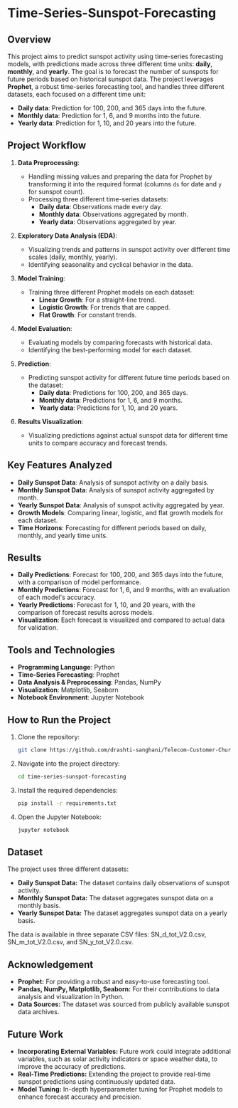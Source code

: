 # Time-Series-Sunspot-Forecasting

## **Overview**
This project aims to predict sunspot activity using time-series forecasting models, with predictions made across three different time units: **daily**, **monthly**, and **yearly**. The goal is to forecast the number of sunspots for future periods based on historical sunspot data. The project leverages **Prophet**, a robust time-series forecasting tool, and handles three different datasets, each focused on a different time unit:
- **Daily data**: Prediction for 100, 200, and 365 days into the future.
- **Monthly data**: Prediction for 1, 6, and 9 months into the future.
- **Yearly data**: Prediction for 1, 10, and 20 years into the future.

## **Project Workflow**
1. **Data Preprocessing**:
   - Handling missing values and preparing the data for Prophet by transforming it into the required format (columns `ds` for date and `y` for sunspot count).
   - Processing three different time-series datasets:
     - **Daily data**: Observations made every day.
     - **Monthly data**: Observations aggregated by month.
     - **Yearly data**: Observations aggregated by year.

2. **Exploratory Data Analysis (EDA)**:
   - Visualizing trends and patterns in sunspot activity over different time scales (daily, monthly, yearly).
   - Identifying seasonality and cyclical behavior in the data.

3. **Model Training**:
   - Training three different Prophet models on each dataset:
     - **Linear Growth**: For a straight-line trend.
     - **Logistic Growth**: For trends that are capped.
     - **Flat Growth**: For constant trends.

4. **Model Evaluation**:
   - Evaluating models by comparing forecasts with historical data.
   - Identifying the best-performing model for each dataset.

5. **Prediction**:
   - Predicting sunspot activity for different future time periods based on the dataset:
     - **Daily data**: Predictions for 100, 200, and 365 days.
     - **Monthly data**: Predictions for 1, 6, and 9 months.
     - **Yearly data**: Predictions for 1, 10, and 20 years.

6. **Results Visualization**:
   - Visualizing predictions against actual sunspot data for different time units to compare accuracy and forecast trends.

## **Key Features Analyzed**
- **Daily Sunspot Data**: Analysis of sunspot activity on a daily basis.
- **Monthly Sunspot Data**: Analysis of sunspot activity aggregated by month.
- **Yearly Sunspot Data**: Analysis of sunspot activity aggregated by year.
- **Growth Models**: Comparing linear, logistic, and flat growth models for each dataset.
- **Time Horizons**: Forecasting for different periods based on daily, monthly, and yearly time units.

## **Results**
- **Daily Predictions**: Forecast for 100, 200, and 365 days into the future, with a comparison of model performance.
- **Monthly Predictions**: Forecast for 1, 6, and 9 months, with an evaluation of each model's accuracy.
- **Yearly Predictions**: Forecast for 1, 10, and 20 years, with the comparison of forecast results across models.
- **Visualization**: Each forecast is visualized and compared to actual data for validation.

## **Tools and Technologies**
- **Programming Language**: Python
- **Time-Series Forecasting**: Prophet
- **Data Analysis & Preprocessing**: Pandas, NumPy
- **Visualization**: Matplotlib, Seaborn
- **Notebook Environment**: Jupyter Notebook

## **How to Run the Project**
1. Clone the repository:
   ```bash
   git clone https://github.com/drashti-sanghani/Telecom-Customer-Churn-Analysis.git
   
2. Navigate into the project directory:
   ```bash
   cd time-series-sunspot-forecasting

3. Install the required dependencies:
   ```bash
   pip install -r requirements.txt

4. Open the Jupyter Notebook:
   ```bash
   jupyter notebook

## **Dataset**
The project uses three different datasets:
- **Daily Sunspot Data:** The dataset contains daily observations of sunspot activity.
- **Monthly Sunspot Data:** The dataset aggregates sunspot data on a monthly basis.
- **Yearly Sunspot Data:** The dataset aggregates sunspot data on a yearly basis.

The data is available in three separate CSV files: SN_d_tot_V2.0.csv, SN_m_tot_V2.0.csv, and SN_y_tot_V2.0.csv.

## **Acknowledgement**
- **Prophet:** For providing a robust and easy-to-use forecasting tool.
- **Pandas, NumPy, Matplotlib, Seaborn:** For their contributions to data analysis and visualization in Python.
- **Data Sources:** The dataset was sourced from publicly available sunspot data archives.

## **Future Work**
- **Incorporating External Variables:** Future work could integrate additional variables, such as solar activity indicators or space weather data, to improve the accuracy of predictions.
- **Real-Time Predictions:** Extending the project to provide real-time sunspot predictions using continuously updated data.
- **Model Tuning:** In-depth hyperparameter tuning for Prophet models to enhance forecast accuracy and precision.
